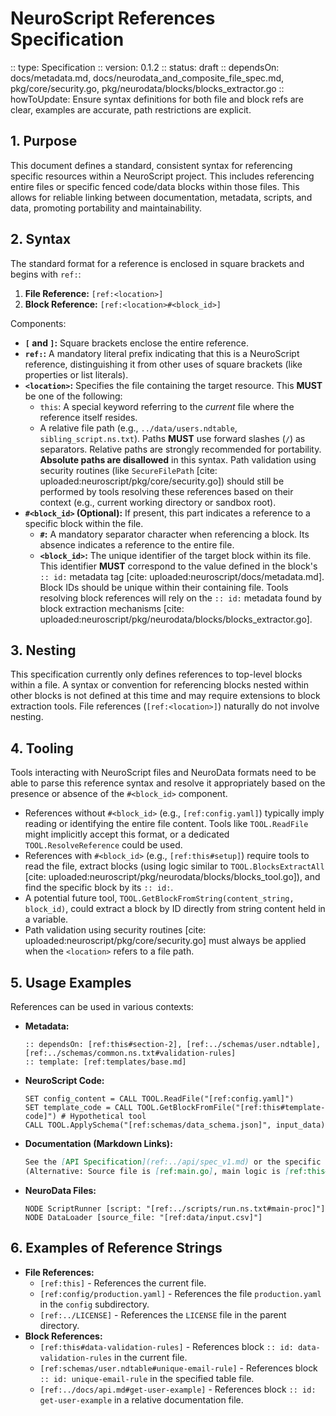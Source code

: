 # NeuroScript References Specification

:: type: Specification
:: version: 0.1.2
:: status: draft
:: dependsOn: docs/metadata.md, docs/neurodata_and_composite_file_spec.md, pkg/core/security.go, pkg/neurodata/blocks/blocks_extractor.go
:: howToUpdate: Ensure syntax definitions for both file and block refs are clear, examples are accurate, path restrictions are explicit.

## 1. Purpose

This document defines a standard, consistent syntax for referencing specific resources within a NeuroScript project. This includes referencing entire files or specific fenced code/data blocks within those files. This allows for reliable linking between documentation, metadata, scripts, and data, promoting portability and maintainability.

## 2. Syntax

The standard format for a reference is enclosed in square brackets and begins with `ref:`:

1.  **File Reference:** `[ref:<location>]`
2.  **Block Reference:** `[ref:<location>#<block_id>]`

Components:
* **`[` and `]`:** Square brackets enclose the entire reference.
* **`ref:`:** A mandatory literal prefix indicating that this is a NeuroScript reference, distinguishing it from other uses of square brackets (like properties or list literals).
* **`<location>`:** Specifies the file containing the target resource. This **MUST** be one of the following:
    * `this`: A special keyword referring to the *current* file where the reference itself resides.
    * A relative file path (e.g., `../data/users.ndtable`, `sibling_script.ns.txt`). Paths **MUST** use forward slashes (`/`) as separators. Relative paths are strongly recommended for portability. **Absolute paths are disallowed** in this syntax. Path validation using security routines (like `SecureFilePath` [cite: uploaded:neuroscript/pkg/core/security.go]) should still be performed by tools resolving these references based on their context (e.g., current working directory or sandbox root).
* **`#<block_id>` (Optional):** If present, this part indicates a reference to a specific block within the file.
    * **`#`:** A mandatory separator character when referencing a block. Its absence indicates a reference to the entire file.
    * **`<block_id>`:** The unique identifier of the target block within its file. This identifier **MUST** correspond to the value defined in the block's `:: id:` metadata tag [cite: uploaded:neuroscript/docs/metadata.md]. Block IDs should be unique within their containing file. Tools resolving block references will rely on the `:: id:` metadata found by block extraction mechanisms [cite: uploaded:neuroscript/pkg/neurodata/blocks/blocks_extractor.go].

## 3. Nesting

This specification currently only defines references to top-level blocks within a file. A syntax or convention for referencing blocks nested within other blocks is not defined at this time and may require extensions to block extraction tools. File references (`[ref:<location>]`) naturally do not involve nesting.

## 4. Tooling

Tools interacting with NeuroScript files and NeuroData formats need to be able to parse this reference syntax and resolve it appropriately based on the presence or absence of the `#<block_id>` component.
* References without `#<block_id>` (e.g., `[ref:config.yaml]`) typically imply reading or identifying the entire file content. Tools like `TOOL.ReadFile` might implicitly accept this format, or a dedicated `TOOL.ResolveReference` could be used.
* References with `#<block_id>` (e.g., `[ref:this#setup]`) require tools to read the file, extract blocks (using logic similar to `TOOL.BlocksExtractAll` [cite: uploaded:neuroscript/pkg/neurodata/blocks/blocks_tool.go]), and find the specific block by its `:: id:`.
* A potential future tool, `TOOL.GetBlockFromString(content_string, block_id)`, could extract a block by ID directly from string content held in a variable.
* Path validation using security routines [cite: uploaded:neuroscript/pkg/core/security.go] must always be applied when the `<location>` refers to a file path.

## 5. Usage Examples

References can be used in various contexts:

* **Metadata:**
    ```
    :: dependsOn: [ref:this#section-2], [ref:../schemas/user.ndtable], [ref:../schemas/common.ns.txt#validation-rules]
    :: template: [ref:templates/base.md]
    ```
* **NeuroScript Code:**
    ```neuroscript
    SET config_content = CALL TOOL.ReadFile("[ref:config.yaml]")
    SET template_code = CALL TOOL.GetBlockFromFile("[ref:this#template-code]") # Hypothetical tool
    CALL TOOL.ApplySchema("[ref:schemas/data_schema.json]", input_data)
    ```
* **Documentation (Markdown Links):**
    ```markdown
    See the [API Specification](ref:../api/spec_v1.md) or the specific [User Endpoint details](ref:../api/spec_v1.md#user-endpoint).
    (Alternative: Source file is [ref:main.go], main logic is [ref:this#main-logic])
    ```
* **NeuroData Files:**
    ```ndgraph
    NODE ScriptRunner [script: "[ref:../scripts/run.ns.txt#main-proc]"]
    NODE DataLoader [source_file: "[ref:data/input.csv]"]
    ```

## 6. Examples of Reference Strings

* **File References:**
    * `[ref:this]` - References the current file.
    * `[ref:config/production.yaml]` - References the file `production.yaml` in the `config` subdirectory.
    * `[ref:../LICENSE]` - References the `LICENSE` file in the parent directory.
* **Block References:**
    * `[ref:this#data-validation-rules]` - References block `:: id: data-validation-rules` in the current file.
    * `[ref:schemas/user.ndtable#unique-email-rule]` - References block `:: id: unique-email-rule` in the specified table file.
    * `[ref:../docs/api.md#get-user-example]` - References block `:: id: get-user-example` in a relative documentation file.

